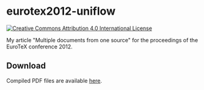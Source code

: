 # eurotex2012-uniflow

[![Creative Commons Attribution 4.0 International License](https://i.creativecommons.org/l/by/4.0/80x15.png)](http://creativecommons.org/licenses/by/4.0/)

My article "Multiple documents from one source" for the proceedings of the EuroTeX conference 2012.

## Download

Compiled PDF files are available [here](https://github.com/leoarnold/eurotex2012-uniflow/releases).

